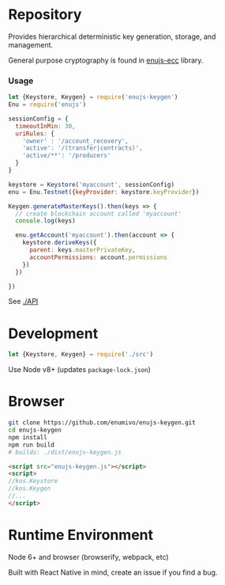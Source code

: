 # Repository

Provides hierarchical deterministic key generation, storage, and management.

General purpose cryptography is found in [enujs-ecc](http://github.com/enumivo/enujs-ecc) library.

### Usage

```javascript
let {Keystore, Keygen} = require('enujs-keygen')
Enu = require('enujs')

sessionConfig = {
  timeoutInMin: 30,
  uriRules: {
    'owner' : '/account_recovery',
    'active': '/(transfer|contracts)',
    'active/**': '/producers'
  }
}

keystore = Keystore('myaccount', sessionConfig)
enu = Enu.Testnet({keyProvider: keystore.keyProvider})

Keygen.generateMasterKeys().then(keys => {
  // create blockchain account called 'myaccount'
  console.log(keys)

  enu.getAccount('myaccount').then(account => {
    keystore.deriveKeys({
      parent: keys.masterPrivateKey,
      accountPermissions: account.permissions
    })
  })

})
```

See [./API](./API.md)

# Development

```javascript
let {Keystore, Keygen} = require('./src')
```

Use Node v8+ (updates `package-lock.json`)

# Browser

```bash
git clone https://github.com/enumivo/enujs-keygen.git
cd enujs-keygen
npm install
npm run build
# builds: ./dist/enujs-keygen.js
```

```html
<script src="enujs-keygen.js"></script>
<script>
//kos.Keystore
//kos.Keygen
//...
</script>
```

# Runtime Environment

Node 6+ and browser (browserify, webpack, etc)

Built with React Native in mind, create an issue if you find a bug.

